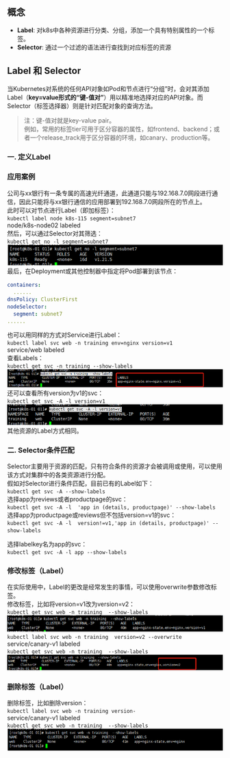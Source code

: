 ## 概念
- **Label**: 对k8s中各种资源进行分类、分组，添加一个具有特别属性的一个标签。
- **Selector**: 通过一个过滤的语法进行查找到对应标签的资源

## Label 和 Selector
当Kubernetes对系统的任何API对象如Pod和节点进行“分组”时，会对其添加Label（**key=value形式的“键-值对”**）用以精准地选择对应的API对象。而Selector（标签选择器）则是针对匹配对象的查询方法。
>注：键-值对就是key-value pair。  
例如，常用的标签tier可用于区分容器的属性，如frontend、backend；或者一个release_track用于区分容器的环境，如canary、production等。

### 一. 定义Label
### 应用案例
公司与xx银行有一条专属的高速光纤通道，此通道只能与192.168.7.0网段进行通信，因此只能将与xx银行通信的应用部署到192.168.7.0网段所在的节点上。  
此时可以对节点进行Label（即加标签）：  
`kubectl label node k8s-115 segment=subnet7`  
node/k8s-node02 labeled  
然后，可以通过Selector对其筛选：  
`kubectl get no -l segment=subnet7`  
![img.png](../image/2.png)  
最后，在Deployment或其他控制器中指定将Pod部署到该节点：  
```yaml
containers:
  ......
dnsPolicy: ClusterFirst
nodeSelector:
  segment: subnet7
......
```
也可以用同样的方式对Service进行Label：  
`kubectl label svc web -n training env=nginx version=v1`  
service/web labeled  
查看Labels：  
`kubectl get svc -n training --show-labels`  
![img_1.png](../image/3.png)  
还可以查看所有version为v1的svc：  
`kubectl get svc -A -l version=v1`  
![img_2.png](../image/4.png)  
其他资源的Label方式相同。  

### 二. Selector条件匹配
Selector主要用于资源的匹配，只有符合条件的资源才会被调用或使用，可以使用该方式对集群中的各类资源进行分配。  
假如对Selector进行条件匹配，目前已有的Label如下：  
`kubectl get svc -A --show-labels`  
选择app为reviews或者productpage的svc：  
`kubectl get svc -A -l  'app in (details, productpage)' --show-labels`  
选择app为productpage或reviews但不包括version=v1的svc：  
`kubectl get svc -A -l  version!=v1,'app in (details, productpage)' --show-labels`  
  
选择labelkey名为app的svc：  
`kubectl get svc -A -l app --show-labels`  

###  修改标签（Label）
在实际使用中，Label的更改是经常发生的事情，可以使用overwrite参数修改标签。  
修改标签，比如将version=v1改为version=v2：  
`kubectl get svc web -n training  --show-labels`  
![img_3.png](../image/5.png)  
`kubectl label svc web -n training  version=v2 --overwrite`  
service/canary-v1 labeled  
`kubectl get svc web -n training  --show-labels`  
![img_4.png](../image/6.png)
###  删除标签（Label）
删除标签，比如删除version：  
`kubectl label svc web -n training version-`  
service/canary-v1 labeled  
`kubectl get svc web -n training  --show-labels`  
![img_5.png](../image/7.png)

